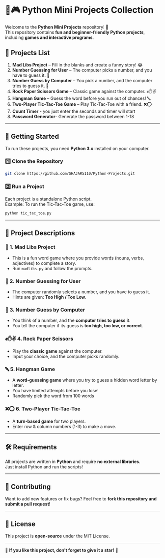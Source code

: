 # 🌟🎮 Python Mini Projects Collection

Welcome to the **Python Mini Projects** repository! 🚀  
This repository contains **fun and beginner-friendly Python projects**, including **games and interactive programs**.

## 📌 Projects List
1. **Mad Libs Project** – Fill in the blanks and create a funny story! 😂  
2. **Number Guessing for User** – The computer picks a number, and you have to guess it. 🎯  
3. **Number Guess by Computer** – You pick a number, and the computer tries to guess it. 🤖  
4. **Rock Paper Scissors Game** – Classic game against the computer. ✊✋✌  
5. **Hangman Game** – Guess the word before you run out of chances! 🔤  
6. **Two-Player Tic-Tac-Toe Game** – Play Tic-Tac-Toe with a friend. ❌⭕  
7. **Count Timer** - you just enter the seconds and timer will start
8. **Password Generator**- Generate the password between 1-18
---

## 🚀 Getting Started
To run these projects, you need **Python 3.x** installed on your computer.

### **1️⃣ Clone the Repository**
```bash
git clone https://github.com/SHAJAR5110/Python-Projects.git
```

### **2️⃣ Run a Project**
Each project is a standalone Python script.  
Example: To run the Tic-Tac-Toe game, use:
```bash
python tic_tac_toe.py
```

---

## 📂 Project Descriptions

### 📝 **1. Mad Libs Project**
- This is a fun word game where you provide words (nouns, verbs, adjectives) to complete a story.  
- Run `madlibs.py` and follow the prompts.  

### 👤 **2. Number Guessing for User**
- The computer randomly selects a number, and you have to guess it.
- Hints are given: **Too High / Too Low**.

### 🎯 **3. Number Guess by Computer**
- You think of a number, and the **computer tries to guess** it.  
- You tell the computer if its guess is **too high, too low, or correct**.

### ✊✋✌ **4. Rock Paper Scissors**
- Play the **classic game** against the computer.  
- Input your choice, and the computer picks randomly.

### 🔤 **5. Hangman Game**
- A **word-guessing game** where you try to guess a hidden word letter by letter.  
- You have limited attempts before you lose!
- Randomly pick the word from 100 words

### ❌⭕ **6. Two-Player Tic-Tac-Toe**
- A **turn-based game** for two players.  
- Enter row & column numbers (1-3) to make a move.

---

## 🛠️ Requirements
All projects are written in **Python** and require **no external libraries**.  
Just install Python and run the scripts!

---

## 🐜 Contributing
Want to add new features or fix bugs? Feel free to **fork this repository and submit a pull request!**

---

## 🎉 License
This project is **open-source** under the MIT License.

---

🌟 **If you like this project, don't forget to give it a star!** 🌟


